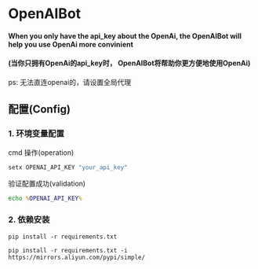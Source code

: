 # OpenAIBot
#### **When you only have the api_key about the OpenAi, the OpenAIBot will help you use OpenAi more convinient**
#### **(当你只拥有OpenAi的api_key时， OpenAIBot将帮助你更方便地使用OpenAi)**
ps: 无法直连openai的，请设置全局代理
## 配置(Config)
### 1. 环境变量配置
cmd 操作(operation)
```cmd
setx OPENAI_API_KEY "your_api_key"
```
验证配置成功(validation)
```cmd
echo %OPENAI_API_KEY%
```
### 2. 依赖安装
```pip
pip install -r requirements.txt
```
```pip
pip install -r requirements.txt -i https://mirrors.aliyun.com/pypi/simple/
```




